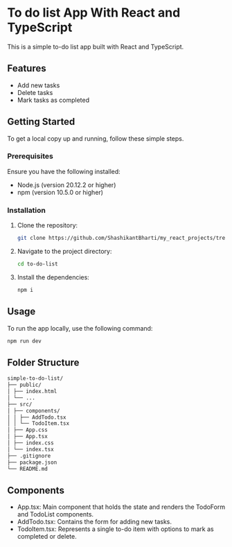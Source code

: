 # To do list App With React and TypeScript

This is a simple to-do list app built with React and TypeScript.

## Features

- Add new tasks
- Delete tasks
- Mark tasks as completed

## Getting Started

To get a local copy up and running, follow these simple steps.

### Prerequisites

Ensure you have the following installed:

- Node.js (version 20.12.2 or higher)
- npm (version 10.5.0 or higher)

### Installation

1. Clone the repository:
   ```bash
   git clone https://github.com/ShashikantBharti/my_react_projects/tree/main/To-Do-List
   ```
2. Navigate to the project directory:
   ```bash
   cd to-do-list
   ```
3. Install the dependencies:
   ```bash
   npm i
   ```

## Usage

To run the app locally, use the following command:

```bash
npm run dev
```

## Folder Structure

```bash
simple-to-do-list/
├── public/
│ ├── index.html
│ └── ...
├── src/
│ ├── components/
│ │ ├── AddTodo.tsx
│ │ └── TodoItem.tsx
│ ├── App.css
│ ├── App.tsx
│ ├── index.css
│ └── index.tsx
├── .gitignore
├── package.json
└── README.md
```

## Components

- App.tsx: Main component that holds the state and renders the TodoForm and TodoList components.
- AddTodo.tsx: Contains the form for adding new tasks.
- TodoItem.tsx: Represents a single to-do item with options to mark as completed or delete.

